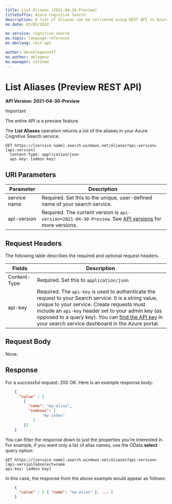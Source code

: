 ```yaml
---
title: List Aliases (2021-04-30-Preview)
titleSuffix: Azure Cognitive Search
description: A list of aliases can be retrieved using REST API in Azure Cognitive Search
ms.date: 03/01/2022

ms.service: cognitive-search
ms.topic: language-reference
ms.devlang: rest-api

author: dereklegenzoff
ms.author: delegenz
ms.manager: nitinme
---
```

# List Aliases (Preview REST API)

**API Version: 2021-04-30-Preview**

> [!Important]
> The entire API is a preview feature.

The **List Aliases** operation returns a list of the aliases in your Azure Cognitive Search service.  

```http
GET https://[service name].search.windows.net/aliases?api-version=[api-version]      
  Content-Type: application/json  
  api-key: [admin key]  
```  

## URI Parameters

| Parameter	  | Description  | 
|-------------|--------------|
| service name | Required. Set this to the unique, user-defined name of your search service. |
| api-version | Required. The current version is `api-version=2021-04-30-Preview`. See [API versions](../search-service-api-versions.md) for more versions.|

## Request Headers

 The following table describes the required and optional request headers.  

|Fields              |Description      |  
|--------------------|-----------------|  
|Content-Type|Required. Set this to `application/json`|  
|api-key|Required. The `api-key` is used to authenticate the request to your Search service. It is a string value, unique to your service. Create requests must include an `api-key` header set to your admin key (as opposed to a query key). You can [find the API key](/azure/search/search-security-api-keys#find-existing-keys) in your search service dashboard in the Azure portal.|  

## Request Body  
 None.  

## Response  
For a successful request: 200 OK. Here is an example response body:  

```json
    {  
      "value" : [  
        {  
          "name": "my-alias",  
          "indexes": [
                "my-index"
            ]
        }]  
    }  
```  

You can filter the response down to just the properties you're interested in. For example, if you want only a list of alias names, use the OData **select** query option:  

```http
GET https://[service name].search.windows.net/aliases?api-version=[api-version]&$select=name
api-key: [admin key]  
```  

 In this case, the response from the above example would appear as follows:  

```json  
    {  
      "value" : [ { "name": "my-alias" }, ... ]  
    }  
```